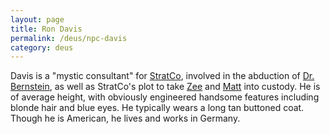 ```yaml
---
layout: page
title: Ron Davis
permalink: /deus/npc-davis
category: deus
---
```

Davis is a &quot;mystic consultant&quot; for [StratCo](org-strat-co), involved in the abduction of [Dr. Bernstein](npc-bernstein), as well as StratCo's plot to take [Zee](char-public-james) and [Matt](char-public-john) into custody. He is of average height, with obviously engineered handsome features including blonde hair and blue eyes. He typically wears a long tan buttoned coat. Though he is American, he lives and works in Germany.
